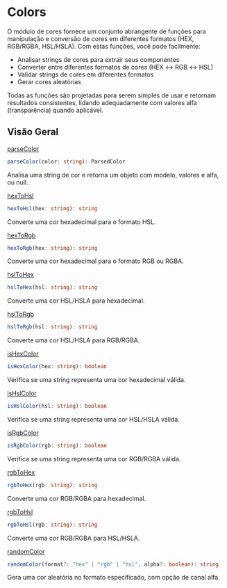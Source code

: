 # Colors

O módulo de cores fornece um conjunto abrangente de funções para manipulação e conversão de cores em diferentes formatos (HEX, RGB/RGBA, HSL/HSLA). Com estas funções, você pode facilmente:

- Analisar strings de cores para extrair seus componentes
- Converter entre diferentes formatos de cores (HEX ↔ RGB ↔ HSL)
- Validar strings de cores em diferentes formatos
- Gerar cores aleatórias

Todas as funções são projetadas para serem simples de usar e retornam resultados consistentes, lidando adequadamente com valores alfa (transparência) quando aplicável.

## Visão Geral

[parseColor](./parseColor.md)
```typescript
parseColor(color: string): ParsedColor
```
Analisa uma string de cor e retorna um objeto com modelo, valores e alfa, ou null.

[hexToHsl](./hexToHsl.md)
```typescript
hexToHsl(hex: string): string
```
Converte uma cor hexadecimal para o formato HSL.

[hexToRgb](./hexToRgb.md)
```typescript
hexToRgb(hex: string): string
```
Converte uma cor hexadecimal para o formato RGB ou RGBA.

[hslToHex](./hslToHex.md)
```typescript
hslToHex(hsl: string): string
```
Converte uma cor HSL/HSLA para hexadecimal.

[hslToRgb](./hslToRgb.md)
```typescript
hslToRgb(hsl: string): string
```
Converte uma cor HSL/HSLA para RGB/RGBA.

[isHexColor](./isHexColor.md)
```typescript
isHexColor(hex: string): boolean
```
Verifica se uma string representa uma cor hexadecimal válida.

[isHslColor](./isHslColor.md)
```typescript
isHslColor(hsl: string): boolean
```
Verifica se uma string representa uma cor HSL/HSLA válida.

[isRgbColor](./isRgbColor.md)
```typescript
isRgbColor(rgb: string): boolean
```
Verifica se uma string representa uma cor RGB/RGBA válida.

[rgbToHex](./rgbToHex.md)
```typescript
rgbToHex(rgb: string): string
```
Converte uma cor RGB/RGBA para hexadecimal.

[rgbToHsl](./rgbToHsl.md)
```typescript
rgbToHsl(rgb: string): string
```
Converte uma cor RGB/RGBA para HSL/HSLA.

[randomColor](./randomColor.md)
```typescript
randomColor(format?: "hex" | "rgb" | "hsl", alpha?: boolean): string
```
Gera uma cor aleatória no formato especificado, com opção de canal alfa.
